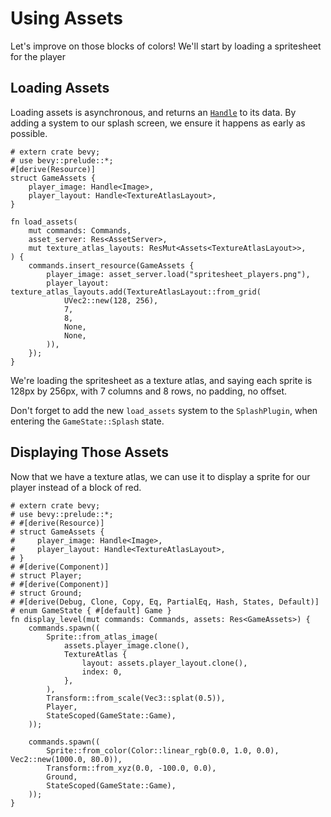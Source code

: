 # Using Assets

Let's improve on those blocks of colors! We'll start by loading a spritesheet for the player

## Loading Assets

Loading assets is asynchronous, and returns an [`Handle`](https://docs.rs/bevy/0.15.0-rc.2/bevy/asset/enum.Handle.html) to its data. By adding a system to our splash screen, we ensure it happens as early as possible.

```rust,no_run
# extern crate bevy;
# use bevy::prelude::*;
#[derive(Resource)]
struct GameAssets {
    player_image: Handle<Image>,
    player_layout: Handle<TextureAtlasLayout>,
}

fn load_assets(
    mut commands: Commands,
    asset_server: Res<AssetServer>,
    mut texture_atlas_layouts: ResMut<Assets<TextureAtlasLayout>>,
) {
    commands.insert_resource(GameAssets {
        player_image: asset_server.load("spritesheet_players.png"),
        player_layout: texture_atlas_layouts.add(TextureAtlasLayout::from_grid(
            UVec2::new(128, 256),
            7,
            8,
            None,
            None,
        )),
    });
}
```

We're loading the spritesheet as a texture atlas, and saying each sprite is 128px by 256px, with 7 columns and 8 rows, no padding, no offset.

<div class="warning">

Don't forget to add the new `load_assets` system to the `SplashPlugin`, when entering the `GameState::Splash` state.

</div>

## Displaying Those Assets

Now that we have a texture atlas, we can use it to display a sprite for our player instead of a block of red.

```rust,no_run
# extern crate bevy;
# use bevy::prelude::*;
# #[derive(Resource)]
# struct GameAssets {
#     player_image: Handle<Image>,
#     player_layout: Handle<TextureAtlasLayout>,
# }
# #[derive(Component)]
# struct Player;
# #[derive(Component)]
# struct Ground;
# #[derive(Debug, Clone, Copy, Eq, PartialEq, Hash, States, Default)]
# enum GameState { #[default] Game }
fn display_level(mut commands: Commands, assets: Res<GameAssets>) {
    commands.spawn((
        Sprite::from_atlas_image(
            assets.player_image.clone(),
            TextureAtlas {
                layout: assets.player_layout.clone(),
                index: 0,
            },
        ),
        Transform::from_scale(Vec3::splat(0.5)),
        Player,
        StateScoped(GameState::Game),
    ));

    commands.spawn((
        Sprite::from_color(Color::linear_rgb(0.0, 1.0, 0.0), Vec2::new(1000.0, 80.0)),
        Transform::from_xyz(0.0, -100.0, 0.0),
        Ground,
        StateScoped(GameState::Game),
    ));
}
```
